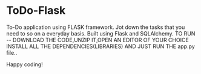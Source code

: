 # ToDo-Flask
To-Do application using FLASK framework.
Jot down the tasks that you need to so on a everyday basis.
Built using Flask and SQLAlchemy.
TO RUN -- DOWNLOAD THE CODE,UNZIP IT,OPEN AN EDITOR OF YOUR CHOICE INSTALL ALL THE DEPENDENCIES(LIBRARIES) AND JUST RUN THE app.py file..

Happy coding!
